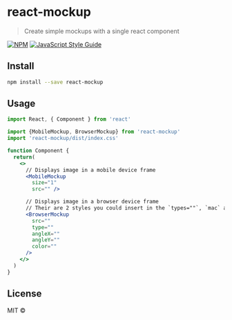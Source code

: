# react-mockup

> Create simple mockups with a single react component

[![NPM](https://img.shields.io/npm/v/react-mockup.svg)](https://www.npmjs.com/package/react-mockup) [![JavaScript Style Guide](https://img.shields.io/badge/code_style-standard-brightgreen.svg)](https://standardjs.com)

## Install

```bash
npm install --save react-mockup
```

## Usage

```jsx
import React, { Component } from 'react'

import {MobileMockup, BrowserMockup} from 'react-mockup'
import 'react-mockup/dist/index.css'

function Component {
  return(
    <>
      // Displays image in a mobile device frame
      <MobileMockup
        size="1"
        src="" />

      // Displays image in a browser device frame
      // Their are 2 styles you could insert in the `types=""`, `mac` and `outline`. (Support for more will come soon)
      <BrowserMockup
        src=""
        type=""
        angleX=""
        angleY=""
        color=""
      />
    </>
  )
}
```

## License

MIT © [](https://github.com/)
